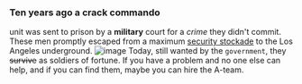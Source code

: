 ### Ten years ago a crack commando
unit was sent to prison by a **military** court for a *crime* they didn't commit. These men promptly escaped from a maximum [security stockade](http://www.google.com) to the Los Angeles underground. 
![image](../img/monkfeather.svg)
Today, still wanted by the `government`, they ~~survive~~ as soldiers of fortune. If you have a problem and no one else can help, and if you can find them, maybe you can hire the A-team.

